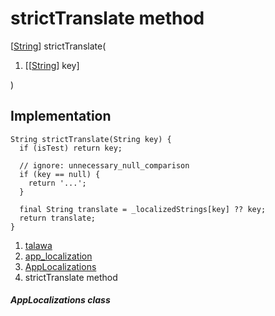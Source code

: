 
<div>

# strictTranslate method

</div>


[[String](https://api.flutter.dev/flutter/dart-core/String-class.html)]
strictTranslate(

1.  [[[String](https://api.flutter.dev/flutter/dart-core/String-class.html)]
    key]

)



## Implementation

``` language-dart
String strictTranslate(String key) {
  if (isTest) return key;

  // ignore: unnecessary_null_comparison
  if (key == null) {
    return '...';
  }

  final String translate = _localizedStrings[key] ?? key;
  return translate;
}
```







1.  [talawa](../../index.html)
2.  [app_localization](../../utils_app_localization/)
3.  [AppLocalizations](../../utils_app_localization/AppLocalizations-class.html)
4.  strictTranslate method

##### AppLocalizations class







